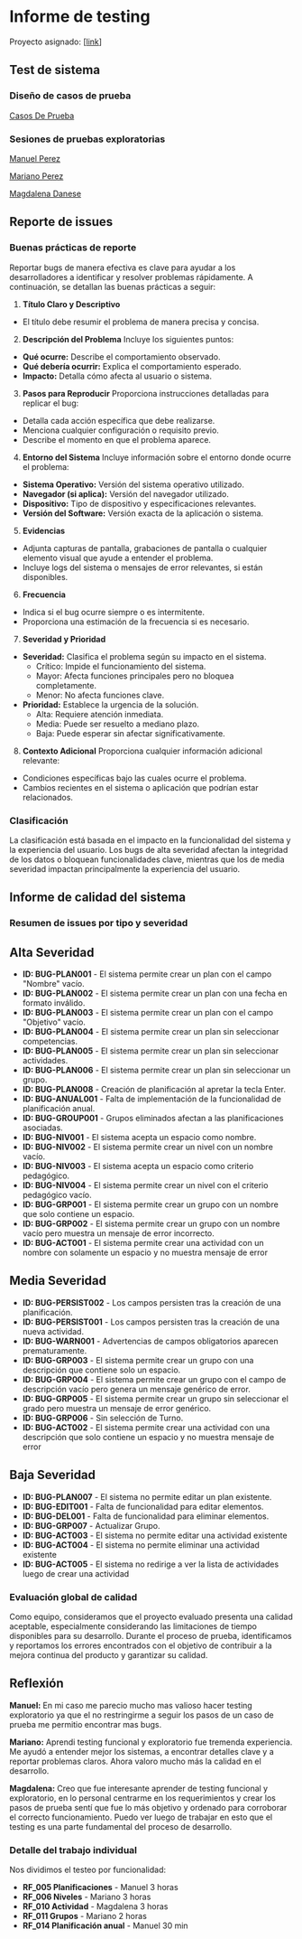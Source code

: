# Informe de testing

Proyecto asignado: [[link](https://github.com/IngSoft-FIS-2024-2/proyecto-n3a-rocco-tosar-caceres)]

## Test de sistema

### Diseño de casos de prueba

[Casos De Prueba](CasosDePrueba.xlsx)

### Sesiones de pruebas exploratorias

[Manuel Perez](SesionDeTestingExploratorio-ManuelPerez.md)

[Mariano Perez](MarianoTestingExploratorio.md)

[Magdalena Danese](SesionDeTestingExploratorio-MagdalenaDanese)

## Reporte de issues

### Buenas prácticas de reporte

Reportar bugs de manera efectiva es clave para ayudar a los desarrolladores a identificar y resolver problemas rápidamente. A continuación, se detallan las buenas prácticas a seguir:

1. **Título Claro y Descriptivo**
- El título debe resumir el problema de manera precisa y concisa.

2. **Descripción del Problema**
Incluye los siguientes puntos:
- **Qué ocurre:** Describe el comportamiento observado.
- **Qué debería ocurrir:** Explica el comportamiento esperado.
- **Impacto:** Detalla cómo afecta al usuario o sistema.

3. **Pasos para Reproducir**
Proporciona instrucciones detalladas para replicar el bug:
  - Detalla cada acción específica que debe realizarse.
  - Menciona cualquier configuración o requisito previo.
  - Describe el momento en que el problema aparece.

4. **Entorno del Sistema**
Incluye información sobre el entorno donde ocurre el problema:
- **Sistema Operativo:** Versión del sistema operativo utilizado.
- **Navegador (si aplica):** Versión del navegador utilizado.
- **Dispositivo:** Tipo de dispositivo y especificaciones relevantes.
- **Versión del Software:** Versión exacta de la aplicación o sistema.

5. **Evidencias**
- Adjunta capturas de pantalla, grabaciones de pantalla o cualquier elemento visual que ayude a entender el problema.
- Incluye logs del sistema o mensajes de error relevantes, si están disponibles.

6. **Frecuencia**
- Indica si el bug ocurre siempre o es intermitente.
- Proporciona una estimación de la frecuencia si es necesario.

7. **Severidad y Prioridad**
- **Severidad:** Clasifica el problema según su impacto en el sistema.
  - Crítico: Impide el funcionamiento del sistema.
  - Mayor: Afecta funciones principales pero no bloquea completamente.
  - Menor: No afecta funciones clave.
- **Prioridad:** Establece la urgencia de la solución.
  - Alta: Requiere atención inmediata.
  - Media: Puede ser resuelto a mediano plazo.
  - Baja: Puede esperar sin afectar significativamente.

8. **Contexto Adicional**
Proporciona cualquier información adicional relevante:
- Condiciones específicas bajo las cuales ocurre el problema.
- Cambios recientes en el sistema o aplicación que podrían estar relacionados.

### Clasificación

La clasificación está basada en el impacto en la funcionalidad del sistema y la experiencia del usuario. Los bugs de alta severidad afectan la integridad de los datos o bloquean funcionalidades clave, mientras que los de media severidad impactan principalmente la experiencia del usuario.

## Informe de calidad del sistema

### Resumen de issues por tipo y severidad

## **Alta Severidad**
- **ID: BUG-PLAN001** - El sistema permite crear un plan con el campo "Nombre" vacío.
- **ID: BUG-PLAN002** - El sistema permite crear un plan con una fecha en formato inválido.
- **ID: BUG-PLAN003** - El sistema permite crear un plan con el campo "Objetivo" vacío.
- **ID: BUG-PLAN004** - El sistema permite crear un plan sin seleccionar competencias.
- **ID: BUG-PLAN005** - El sistema permite crear un plan sin seleccionar actividades.
- **ID: BUG-PLAN006** - El sistema permite crear un plan sin seleccionar un grupo.
- **ID: BUG-PLAN008** - Creación de planificación al apretar la tecla Enter.
- **ID: BUG-ANUAL001** - Falta de implementación de la funcionalidad de planificación anual.
- **ID: BUG-GROUP001** - Grupos eliminados afectan a las planificaciones asociadas.
- **ID: BUG-NIV001** - El sistema acepta un espacio como nombre.
- **ID: BUG-NIV002** - El sistema permite crear un nivel con un nombre vacío.
- **ID: BUG-NIV003** - El sistema acepta un espacio como criterio pedagógico.
- **ID: BUG-NIV004** - El sistema permite crear un nivel con el criterio pedagógico vacío.
- **ID: BUG-GRP001** - El sistema permite crear un grupo con un nombre que solo contiene un espacio.
- **ID: BUG-GRP002** - El sistema permite crear un grupo con un nombre vacío pero muestra un mensaje de error incorrecto.
- **ID: BUG-ACT001** - El sistema permite crear una actividad con un nombre con solamente un espacio y no muestra mensaje de error

## **Media Severidad**
- **ID: BUG-PERSIST002** - Los campos persisten tras la creación de una planificación.
- **ID: BUG-PERSIST001** - Los campos persisten tras la creación de una nueva actividad.
- **ID: BUG-WARN001** - Advertencias de campos obligatorios aparecen prematuramente.
- **ID: BUG-GRP003** - El sistema permite crear un grupo con una descripción que contiene solo un espacio.
- **ID: BUG-GRP004** - El sistema permite crear un grupo con el campo de descripción vacío pero genera un mensaje genérico de error.
- **ID: BUG-GRP005** - El sistema permite crear un grupo sin seleccionar el grado pero muestra un mensaje de error genérico.
- **ID: BUG-GRP006** - Sin selección de Turno.
- **ID: BUG-ACT002** - El sistema permite crear una actividad con una descripción que solo contiene un espacio y no muestra mensaje de error

 ## **Baja Severidad**
 - **ID: BUG-PLAN007** - El sistema no permite editar un plan existente.
 - **ID: BUG-EDIT001** - Falta de funcionalidad para editar elementos.
- **ID: BUG-DEL001** - Falta de funcionalidad para eliminar elementos.
- **ID: BUG-GRP007** - Actualizar Grupo.
- **ID: BUG-ACT003** - El sistema no permite editar una actividad existente
- **ID: BUG-ACT004** - El sistema no permite eliminar una actividad existente
- **ID: BUG-ACT005** - El sistema no redirige a ver la lista de actividades luego de crear una actividad

### Evaluación global de calidad

Como equipo, consideramos que el proyecto evaluado presenta una calidad aceptable, especialmente considerando las limitaciones de tiempo disponibles para su desarrollo. Durante el proceso de prueba, identificamos y reportamos los errores encontrados con el objetivo de contribuir a la mejora continua del producto y garantizar su calidad. 

## Reflexión

**Manuel:** En mi caso me parecio mucho mas valioso hacer testing exploratorio ya que el no restringirme a seguir los pasos de un caso de prueba me permitio encontrar mas bugs.

**Mariano:** Aprendi testing funcional y exploratorio fue tremenda experiencia. Me ayudó a entender mejor los sistemas, a encontrar detalles clave y a reportar problemas claros. Ahora valoro mucho más la calidad en el desarrollo.

**Magdalena:** Creo que fue interesante aprender de testing funcional y exploratorio, en lo personal centrarme en los requerimientos y crear los pasos de prueba sentí que fue lo más objetivo y ordenado para corroborar el correcto funcionamiento. Puedo ver luego de trabajar en esto que el testing es una parte fundamental del proceso de desarrollo.

### Detalle del trabajo individual

Nos dividimos el testeo por funcionalidad:

- **RF_005 Planificaciones** - Manuel 3 horas
- **RF_006 Niveles**	- Mariano 3 horas
- **RF_010 Actividad** - Magdalena 3 horas
- **RF_011 Grupos** - Mariano 2 horas
- **RF_014 Planificación anual** - Manuel 30 min
